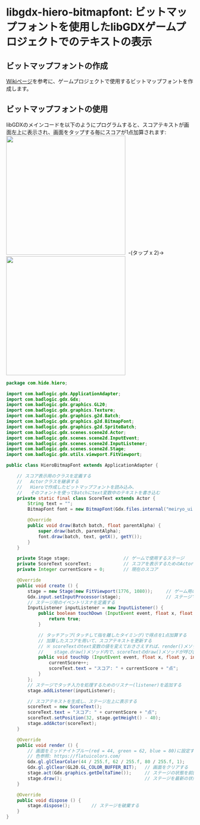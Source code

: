 # libgdx-hiero-bitmapfont: ビットマップフォントを使用したlibGDXゲームプロジェクトでのテキストの表示

## ビットマップフォントの作成
<a href="https://github.com/kojima/libgdx-hiero-bitmapfont/wiki/Hiero---%E3%83%93%E3%83%83%E3%83%88%E3%83%9E%E3%83%83%E3%83%97%E3%83%95%E3%82%A9%E3%83%B3%E3%83%88%E3%83%91%E3%83%83%E3%82%B1%E3%83%BC%E3%82%B8%E3%83%84%E3%83%BC%E3%83%AB%E3%81%AE%E4%BD%BF%E3%81%84%E6%96%B9">Wikiページ</a>を参考に、ゲームプロジェクトで使用するビットマップフォントを作成します。

## ビットマップフォントの使用
libGDXのメインコードを以下のようにプログラムすると、スコアテキストが画面左上に表示され、画面をタップする毎にスコアが1点加算されます:<br/>
<img src="https://github.com/kojima/libgdx-hiero-bitmapfont/blob/master/screenshots/game_screen1.png?raw=true" width="320px"/>&nbsp;&nbsp;-(タップ x 2)→&nbsp;&nbsp;<img src="https://github.com/kojima/libgdx-hiero-bitmapfont/blob/master/screenshots/game_screen2.png?raw=true" width="320px" />
``` java
package com.hide.hiero;

import com.badlogic.gdx.ApplicationAdapter;
import com.badlogic.gdx.Gdx;
import com.badlogic.gdx.graphics.GL20;
import com.badlogic.gdx.graphics.Texture;
import com.badlogic.gdx.graphics.g2d.Batch;
import com.badlogic.gdx.graphics.g2d.BitmapFont;
import com.badlogic.gdx.graphics.g2d.SpriteBatch;
import com.badlogic.gdx.scenes.scene2d.Actor;
import com.badlogic.gdx.scenes.scene2d.InputEvent;
import com.badlogic.gdx.scenes.scene2d.InputListener;
import com.badlogic.gdx.scenes.scene2d.Stage;
import com.badlogic.gdx.utils.viewport.FitViewport;

public class HieroBitmapFont extends ApplicationAdapter {

	// スコア表示用のクラスを定義する
	//   Actorクラスを継承する
	//   Hieroで作成したビットマップフォントを読み込み、
	//   そのフォントを使ってBatchにtext変数中のテキストを書き込む
	private static final class ScoreText extends Actor {
		String text = "";
		BitmapFont font = new BitmapFont(Gdx.files.internal("meiryo_ui.fnt"));

		@Override
		public void draw(Batch batch, float parentAlpha) {
			super.draw(batch, parentAlpha);
			font.draw(batch, text, getX(), getY());
		}
	}

	private Stage stage;					// ゲームで使用するステージ
	private ScoreText scoreText;			// スコアを表示するためのActor
	private Integer currentScore = 0;		// 現在のスコア

	@Override
	public void create () {
		stage = new Stage(new FitViewport(1776, 1080));     // ゲーム用のステージを1776x1080のサイズで作成
		Gdx.input.setInputProcessor(stage);                 // ステージでインプット(タッチ入力など)を処理する
		// ステージ用のイベントリスナを定義する
		InputListener inputListener = new InputListener() {
			public boolean touchDown (InputEvent event, float x, float y, int pointer, int button) {
				return true;
			}

			// タッチアップ(タッチして指を離したタイミング)で得点を1点加算する
			// 加算したスコアを用いて、スコアテキストを更新する
			// ※ scoreTextのtext変数の値を変えておきさえすれば、render()メソッド中の
			//    stage.draw()メソッド内で、scoreTextのdraw()メソッドが呼び出されて表示が更新される
			public void touchUp (InputEvent event, float x, float y, int pointer, int button) {
				currentScore++;
				scoreText.text = "スコア: " + currentScore + "点";
			}
		};
		// ステージでタッチ入力を処理するためのリスナー(listener)を追加する
		stage.addListener(inputListener);

		// スコアテキストを生成し、ステージ左上に表示する
		scoreText = new ScoreText();
		scoreText.text = "スコア: " + currentScore + "点";
		scoreText.setPosition(32, stage.getHeight() - 40);
		stage.addActor(scoreText);
	}

	@Override
	public void render () {
		// 画面をミッドナイトブルー(red = 44, green = 62, blue = 80)に設定する
		// 色参照: https://flatuicolors.com/
		Gdx.gl.glClearColor(44 / 255.f, 62 / 255.f, 80 / 255.f, 1);
		Gdx.gl.glClear(GL20.GL_COLOR_BUFFER_BIT);   // 画面をクリアする
		stage.act(Gdx.graphics.getDeltaTime());     // ステージの状態を前回render呼び出しからの経過時間(delta time)分だけ更新する
		stage.draw();                               // ステージを最新の状態に描画する
	}

	@Override
	public void dispose () {
		stage.dispose();		// ステージを破棄する
	}
}
```
